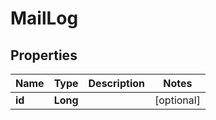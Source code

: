 

# MailLog

## Properties

Name | Type | Description | Notes
------------ | ------------- | ------------- | -------------
**id** | **Long** |  |  [optional]





